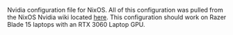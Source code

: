 Nvidia configuration file for NixOS. All of this configuration was pulled from the NixOS Nvidia wiki located [here](https://nixos.wiki/wiki/Nvidia).
This configuration should work on Razer Blade 15 laptops with an RTX 3060 Laptop GPU.
